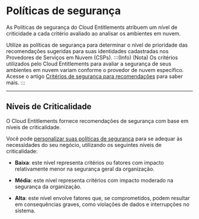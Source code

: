 # Políticas de segurança

As Políticas de segurança do Cloud Entitlements atribuem um nível de criticidade a cada critério avaliado ao analisar os ambientes em nuvem.

Utilize as políticas de segurança para determinar o nível de prioridade das recomendações sugeridas para suas identidades cadastradas nos Provedores de Serviços em Nuvem (CSPs).
:::(Info) (Nota)
Os critérios utilizados pelo Cloud Entitlements para avaliar a segurança de seus ambientes em nuvem variam conforme o provedor de nuvem específico. Acesse o artigo [Critérios de segurança para recomendações](/v3-32/docs/pt/cloud-entitlements-security-criteria-for-recommendations) para saber mais.
:::

* * *

## Níveis de Criticalidade

O Cloud Entitlements fornece recomendações de segurança com base em níveis de criticalidade.

Você pode [personalizar suas políticas de segurança](/v3-32/docs/pt/cloud-entitlements-how-to-customize-security-policies) para se adequar às necessidades do seu negócio, utilizando os seguintes níveis de criticalidade:

* **Baixa**: este nível representa critérios ou fatores com impacto relativamente menor na segurança geral da organização.

* **Média**: este nível representa critérios com impacto moderado na segurança da organização.


* **Alta**: este nível envolve fatores que, se comprometidos, podem resultar em consequências graves, como violações de dados e interrupções no sistema.
